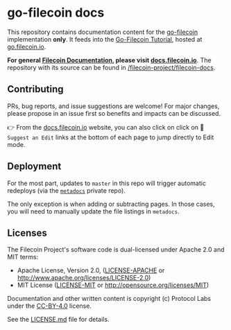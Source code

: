 # go-filecoin docs

This repository contains documentation content for the [go-filecoin](https://github.com/filecoin-project/go-filecoin) implementation **only**. It feeds into the [Go-Filecoin Tutorial](https://go.filecoin.io), hosted at [go.filecoin.io](https://go.filecoin.io).

**For general [Filecoin Documentation](https://docs.filecoin.io), please visit [docs.filecoin.io](https://docs.filecoin.io)**. The repository with its source can be found in [/filecoin-project/filecoin-docs](https://github.com/filecoin-project/filecoin-docs).


## Contributing

PRs, bug reports, and issue suggestions are welcome! For major changes, please propose in an issue first so benefits and impacts can be discussed.

👉 From the [docs.filecoin.io](https://docs.filecoin.io) website, you can also click on click on :pencil: `Suggest an Edit` links at the bottom of each page to jump directly to Edit mode.

## Deployment

For the most part, updates to `master` in this repo will trigger automatic redeploys (via the [`metadocs`](https://github.com/filecoin-project/metadocs/) private repo).

The only exception is when adding or subtracting pages. In those cases, you will need to manually update the file listings in `metadocs`.

## Licenses

The Filecoin Project's software code is dual-licensed under Apache 2.0 and MIT terms:

- Apache License, Version 2.0, ([LICENSE-APACHE](LICENSE-APACHE) or http://www.apache.org/licenses/LICENSE-2.0)
- MIT License ([LICENSE-MIT](LICENSE-MIT) or http://opensource.org/licenses/MIT)

Documentation and other written content is copyright (c) Protocol Labs under the [CC-BY-4.0](https://creativecommons.org/licenses/by/4.0/) license.

See the [LICENSE.md](LICENSE.md) file for details.


